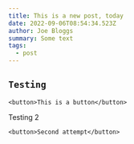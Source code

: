 ```yaml
---
title: This is a new post, today
date: 2022-09-06T08:54:34.523Z
author: Joe Bloggs
summary: Some text
tags:
  - post
---
```

## `Testing`

`<button>This is a button</button>`

Testing 2

```
<button>Second attempt</button>
```